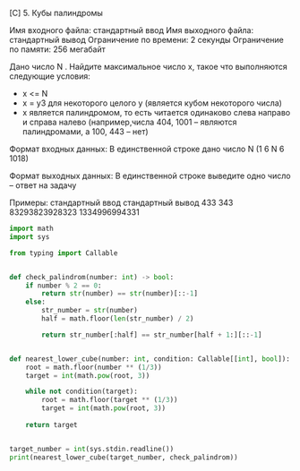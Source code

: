 [C] 5. Кубы палиндромы

Имя входного файла: стандартный ввод
Имя выходного файла: стандартный вывод
Ограничение по времени: 2 секунды
Ограничение по памяти: 256 мегабайт

Дано число N . Найдите максимальное число x, такое что выполняются следующие условия:
-  x <= N
- x = y3 для некоторого целого y (является кубом некоторого числа)
- x является палиндромом, то есть читается одинаково слева направо и справа налево (например,числа 404, 1001 – являются палиндромами, а 100, 443 – нет)

Формат входных данных:
В единственной строке дано число N (1 6 N 6 1018)

Формат выходных данных:
В единственной строке выведите одно число – ответ на задачу

Примеры:
стандартный ввод стандартный вывод
433 343
83293823928323 1334996994331

```python
import math
import sys

from typing import Callable


def check_palindrom(number: int) -> bool:
    if number % 2 == 0:
        return str(number) == str(number)[::-1]
    else:
        str_number = str(number)
        half = math.floor(len(str_number) / 2)

        return str_number[:half] == str_number[half + 1:][::-1]


def nearest_lower_cube(number: int, condition: Callable[[int], bool]):
    root = math.floor(number ** (1/3))
    target = int(math.pow(root, 3))

    while not condition(target):
        root = math.floor(target ** (1/3))
        target = int(math.pow(root, 3))
    
    return target


target_number = int(sys.stdin.readline())
print(nearest_lower_cube(target_number, check_palindrom))
```